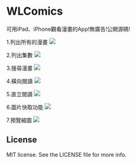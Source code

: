 # WLComics
可用iPad、iPhone觀看漫畫的App!無廣告!公開源碼!

1.列出所有的漫畫
![](https://github.com/WebberLai/WLComics/blob/master/WLComics/App%20Preview/List.PNG)

2.列出集數
![](https://github.com/WebberLai/WLComics/blob/master/WLComics/App%20Preview/Comics.PNG)

3.搜尋漫畫
![](https://github.com/WebberLai/WLComics/blob/master/WLComics/App%20Preview/Search%20Result.PNG)

4.橫向閱讀
![](https://github.com/WebberLai/WLComics/blob/master/WLComics/App%20Preview/Rotate.PNG)

5.直立閱讀
![](https://github.com/WebberLai/WLComics/blob/master/WLComics/App%20Preview/Full.PNG)

6.圖片快取功能
![](https://github.com/WebberLai/WLComics/blob/master/WLComics/App%20Preview/Cache.PNG)

7.預覽縮圖
![](https://github.com/WebberLai/WLComics/blob/master/WLComics/App%20Preview/Preview.PNG)

## License
MIT license. See the LICENSE file for more info.
